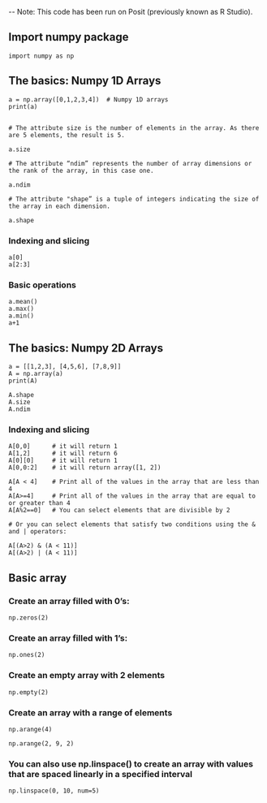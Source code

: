 -- Note: This code has been run on Posit (previously known as R Studio).


##  Import numpy package    

```
import numpy as np
```


## The basics: Numpy 1D Arrays
   

```
a = np.array([0,1,2,3,4])  # Numpy 1D arrays
print(a)
```

```

# The attribute size is the number of elements in the array. As there are 5 elements, the result is 5.

a.size 

# The attribute “ndim” represents the number of array dimensions or the rank of the array, in this case one.	

a.ndim 

# The attribute "shape” is a tuple of integers indicating the size of the array in each dimension.

a.shape 

```

### Indexing and slicing

```
a[0]
a[2:3]
```

### Basic operations

```
a.mean()
a.max()
a.min()
a+1
```



## The basics: Numpy 2D Arrays 

```
a = [[1,2,3], [4,5,6], [7,8,9]]
A = np.array(a)
print(A)
```

```
A.shape
A.size
A.ndim
```




### Indexing and slicing

```
A[0,0]      # it will return 1
A[1,2]      # it will return 6
A[0][0]     # it will return 1
A[0,0:2]    # it will return array([1, 2])

A[A < 4]    # Print all of the values in the array that are less than 4
A[A>=4]     # Print all of the values in the array that are equal to or greater than 4
A[A%2==0]   # You can select elements that are divisible by 2

# Or you can select elements that satisfy two conditions using the & and | operators:

A[(A>2) & (A < 11)]
A[(A>2) | (A < 11)]

```



## Basic array
   


### Create an array filled with 0’s:

```
np.zeros(2)
```

### Create an array filled with 1’s:

```
np.ones(2)
```


### Create an empty array with 2 elements

```
np.empty(2)
```

### Create an array with a range of elements

```
np.arange(4)

np.arange(2, 9, 2)
```

### You can also use np.linspace() to create an array with values that are spaced linearly in a specified interval

```
np.linspace(0, 10, num=5)
```








